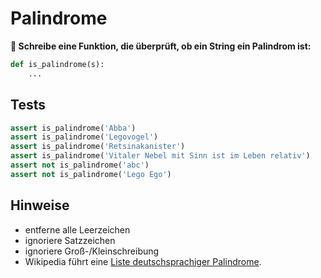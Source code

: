 
# Palindrome

**🎯 Schreibe eine Funktion, die überprüft, ob ein String ein Palindrom ist:**

```python
def is_palindrome(s):
    ...
```

## Tests

```python
assert is_palindrome('Abba')
assert is_palindrome('Legovogel')
assert is_palindrome('Retsinakanister')
assert is_palindrome('Vitaler Nebel mit Sinn ist im Leben relativ')
assert not is_palindrome('abc')
assert not is_palindrome('Lego Ego')
```

## Hinweise

* entferne alle Leerzeichen
* ignoriere Satzzeichen
* ignoriere Groß-/Kleinschreibung
* Wikipedia führt eine [Liste deutschsprachiger Palindrome](https://de.wikipedia.org/wiki/Liste_deutscher_Palindrome).
